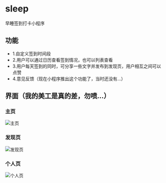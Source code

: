 # sleep
早睡签到打卡小程序

## 功能
* 1.自定义签到时间段
* 2.用户可以通过日历查看签到情况，也可以列表查看
* 3.用户每天签到的同时，可分享一些文字并发布到发现页，用户相互之间可以点赞
* 4.意见反馈（现在小程序推出这个功能了，当时还没有...）

## 界面（我的美工是真的差，勿喷...）
### 主页
![主页](https://github.com/zmdgg/sleep/blob/master/show/index.png)
### 发现页
![发现页](https://github.com/zmdgg/sleep/blob/master/show/find.png)
### 个人页
![个人页](https://github.com/zmdgg/sleep/blob/master/show/home.png)
